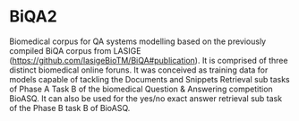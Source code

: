 # BiQA2
Biomedical corpus for QA systems modelling based on the previously compiled BiQA corpus from LASIGE (https://github.com/lasigeBioTM/BiQA#publication).
It is comprised of three distinct biomedical online foruns. It was conceived as training data for models capable of tackling the Documents and Snippets Retrieval sub tasks of Phase A Task B of the biomedical Question & Answering competition BioASQ. It can also be used for the yes/no exact answer retrieval sub task of the Phase B task B of BioASQ.
